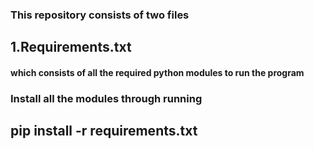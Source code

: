 <h3>This repository consists of two files</h3>
<h2><b>1.Requirements.txt</b></h2> <h4> which consists of all the required python modules to run the program</h4>
<h3>Install all the modules through running </h3> <h2><b>pip install -r requirements.txt</b></h2>
